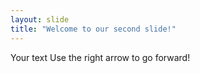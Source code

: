 ```yaml
---
layout: slide
title: "Welcome to our second slide!"
---
```

Your text
Use the right arrow to go forward!